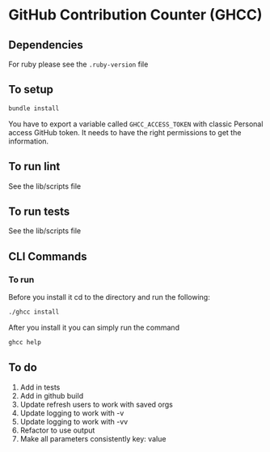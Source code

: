 # GitHub Contribution Counter (GHCC)
## Dependencies
For ruby please see the `.ruby-version` file
## To setup
```sh
bundle install
```
You have to export a variable called `GHCC_ACCESS_TOKEN` with classic Personal access GitHub token.
It needs to have the right permissions to get the information.

## To run lint
See the lib/scripts file

## To run tests
See the lib/scripts file

## CLI Commands
### To run
Before you install it cd to the directory and run the following: 
```sh
./ghcc install
```
After you install it you can simply run the command
```sh
ghcc help
```

## To do
1. Add in tests
2. Add in github build
3. Update refresh users to work with saved orgs
4. Update logging to work with -v
5. Update logging to work with -vv
6. Refactor to use output
7. Make all parameters consistently key: value